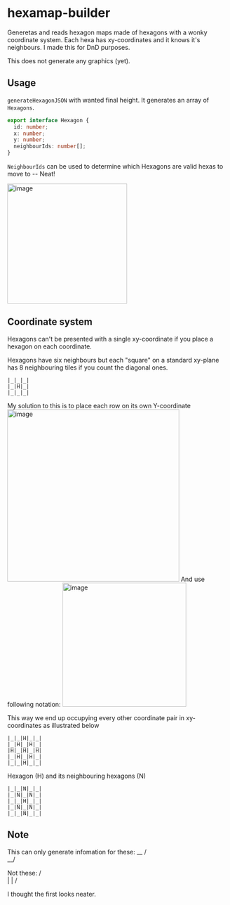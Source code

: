 # hexamap-builder

Generetas and reads hexagon maps made of hexagons with a wonky coordinate system.
Each hexa has xy-coordinates and it knows it's neighbours.
I made this for DnD purposes.

This does not generate any graphics (yet).

## Usage

`generateHexagonJSON` with wanted final height.
It generates an array of `Hexagons`.

```ts
export interface Hexagon {
  id: number;
  x: number;
  y: number;
  neighbourIds: number[];
}
```

`NeighbourIds` can be used to determine which Hexagons are valid
hexas to move to -- Neat!

<img width="273" alt="image" src="https://user-images.githubusercontent.com/53940550/183081202-0add7304-5e07-431e-af65-866f050b0228.png">

## Coordinate system

Hexagons can't be presented with a single xy-coordinate if you place a hexagon
on each coordinate.

Hexagons have six neighbours but each "square" on a standard xy-plane has 8 neighbouring
tiles if you count the diagonal ones.

```
|_|_|_|
|_|H|_|
|_|_|_|
```

My solution to this is to place each row on its own Y-coordinate
<img width="392" alt="image" src="https://user-images.githubusercontent.com/53940550/183078704-64471237-38c4-4ab0-b52a-0e232bd93217.png">
And use following notation:
<img width="282" alt="image" src="https://user-images.githubusercontent.com/53940550/183078873-349305ba-613e-4175-ad7b-cebd56a5e12f.png">

This way we end up occupying every other coordinate pair in xy-coordinates as illustrated below
```
|_|_|H|_|_|
|_|H|_|H|_|
|H|_|H|_|H|
|_|H|_|H|_|
|_|_|H|_|_|
```

Hexagon (H) and its neighbouring hexagons (N) 
```
|_|_|N|_|_|
|_|N|_|N|_|
|_|_|H|_|_|
|_|N|_|N|_|
|_|_|N|_|_|
```

## Note

This can only generate infomation for these:
 __
/  \
\__/

Not these:
 /\
|  |
 \/

I thought the first looks neater.
